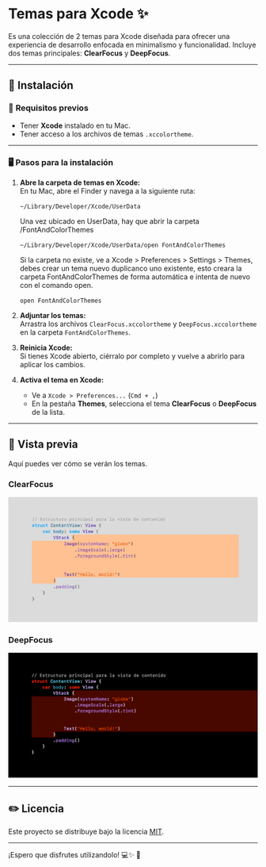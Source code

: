 # **Temas para Xcode** ✨

Es una colección de 2 temas para Xcode diseñada para ofrecer una experiencia de desarrollo enfocada en minimalismo y funcionalidad. Incluye dos temas principales: **ClearFocus** y **DeepFocus**.

---

## 📂 **Instalación**

### 🔧 **Requisitos previos**
- Tener **Xcode** instalado en tu Mac.
- Tener acceso a los archivos de temas `.xccolortheme`.

---

### 🖥️ **Pasos para la instalación**

1. **Abre la carpeta de temas en Xcode:**  
   En tu Mac, abre el Finder y navega a la siguiente ruta:  
   ```plaintext
   ~/Library/Developer/Xcode/UserData
   ```
    Una vez ubicado en UserData, hay que abrir la carpeta /FontAndColorThemes
       
    ```plaintext
   ~/Library/Developer/Xcode/UserData/open FontAndColorThemes
   ```

   Si la carpeta no existe, ve a Xcode > Preferences > Settings > Themes, debes crear un tema nuevo duplicanco uno existente, esto creara la carpeta FontAndColorThemes de forma automática e intenta de nuevo con el comando open.
   
    ```plaintext
   open FontAndColorThemes
   ```
   

2. **Adjuntar los temas:**  
   Arrastra los archivos `ClearFocus.xccolortheme` y `DeepFocus.xccolortheme` en la carpeta `FontAndColorThemes`.

3. **Reinicia Xcode:**  
   Si tienes Xcode abierto, ciérralo por completo y vuelve a abrirlo para aplicar los cambios.

4. **Activa el tema en Xcode:**  
   - Ve a `Xcode > Preferences...` (`Cmd + ,`)  
   - En la pestaña **Themes**, selecciona el tema **ClearFocus** o **DeepFocus** de la lista.


---

## 📸 **Vista previa**

Aquí puedes ver cómo se verán los temas.  

### **ClearFocus**
![Vista previa del tema ClearFocus](./assets/ClearFocus.png)  

### **DeepFocus**
![Vista previa del tema DeepFocus](./assets/DeepFocus.png)  


---

## ✏️ **Licencia**

Este proyecto se distribuye bajo la licencia [MIT](https://opensource.org/licenses/MIT).

---

¡Espero que disfrutes utilizandolo! 💻✨ 🚀  

